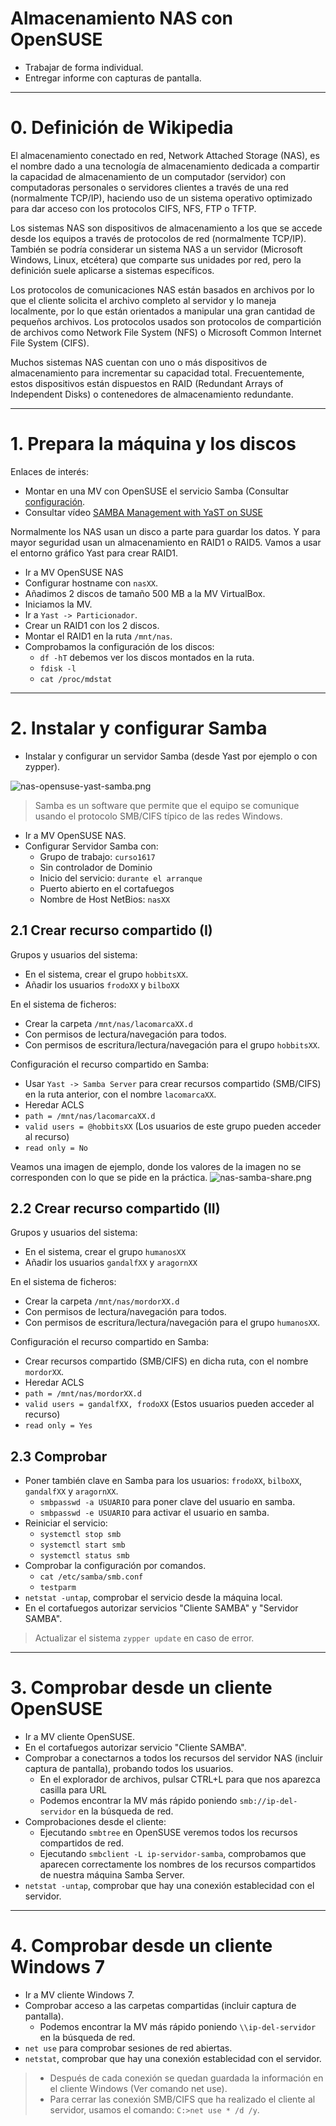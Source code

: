 
# Almacenamiento NAS con OpenSUSE

* Trabajar de forma individual.
* Entregar informe con capturas de pantalla.

---

# 0. Definición de Wikipedia

El almacenamiento conectado en red, Network Attached Storage (NAS), es el nombre
dado a una tecnología de almacenamiento dedicada a compartir la capacidad de almacenamiento de un computador (servidor) con computadoras personales o servidores clientes a través de una red (normalmente TCP/IP), haciendo uso de un sistema operativo optimizado para dar acceso con los protocolos CIFS, NFS, FTP o TFTP.

Los sistemas NAS son dispositivos de almacenamiento a los que se accede desde los equipos a través de protocolos de red (normalmente TCP/IP). También se podría considerar un sistema NAS a un servidor (Microsoft Windows, Linux, etcétera) que comparte sus unidades por red, pero la definición suele aplicarse a sistemas específicos.

Los protocolos de comunicaciones NAS están basados en archivos por lo que el cliente solicita el archivo completo al servidor y lo maneja localmente, por lo que están orientados a manipular una gran cantidad de pequeños archivos. Los protocolos usados son protocolos de compartición de archivos como Network File System (NFS) o Microsoft Common Internet File System (CIFS).

Muchos sistemas NAS cuentan con uno o más dispositivos de almacenamiento para incrementar su capacidad total. Frecuentemente, estos dispositivos están dispuestos en RAID (Redundant Arrays of Independent Disks) o contenedores de almacenamiento redundante.

---

# 1. Prepara la máquina y los discos

Enlaces de interés:
* Montar en una MV con OpenSUSE el servicio Samba
(Consultar [configuración](../../global/configuracion/opensuse.md).
* Consultar vídeo [SAMBA Management with YaST on SUSE](https://youtu.be/Zh3J-HUYDY4?list=PL3E447E094F7E3EBB)

Normalmente los NAS usan un disco a parte para guardar los datos. Y para mayor
seguridad usan un almacenamiento en RAID1 o RAID5.
Vamos a usar el entorno gráfico Yast para crear RAID1.

* Ir a MV OpenSUSE NAS
* Configurar hostname con `nasXX`.
* Añadimos 2 discos de tamaño 500 MB a la MV VirtualBox.
* Iniciamos la MV.
* Ir a `Yast -> Particionador`.
* Crear un RAID1 con los 2 discos.
* Montar el RAID1 en la ruta `/mnt/nas`.
* Comprobamos la configuración de los discos:
    * `df -hT` debemos ver los discos montados en la ruta.
    * `fdisk -l`
    * `cat /proc/mdstat`

---

# 2. Instalar y configurar Samba

* Instalar y configurar un servidor Samba (desde Yast por ejemplo o con zypper).

![nas-opensuse-yast-samba.png](./files/nas-opensuse-yast-samba.png)

> Samba es un software que permite que el equipo se comunique
usando el protocolo SMB/CIFS típico de las redes Windows.

* Ir a MV OpenSUSE NAS.
* Configurar Servidor Samba con:
    * Grupo de trabajo: `curso1617`
    * Sin controlador de Dominio
    * Inicio del servicio: `durante el arranque`
    * Puerto abierto en el cortafuegos
    * Nombre de Host NetBios: `nasXX`

## 2.1 Crear recurso compartido (I)

Grupos y usuarios del sistema:
* En el sistema, crear el grupo `hobbitsXX`.
* Añadir los usuarios `frodoXX` y `bilboXX`

En el sistema de ficheros:
* Crear la carpeta `/mnt/nas/lacomarcaXX.d`
* Con permisos de lectura/navegación para todos.
* Con permisos de escritura/lectura/navegación para el grupo `hobbitsXX`.

Configuración el recurso compartido en Samba:
* Usar `Yast -> Samba Server` para crear recursos compartido (SMB/CIFS)
en la ruta anterior, con el nombre `lacomarcaXX`.
* Heredar ACLS
* `path = /mnt/nas/lacomarcaXX.d`
* `valid users = @hobbitsXX` (Los usuarios de este grupo pueden acceder al recurso)
* `read only = No`

Veamos una imagen de ejemplo, donde los valores de la imagen no se corresponden
con lo que se pide en la práctica.
![nas-samba-share.png](./files/nas-samba-share.png)

## 2.2 Crear recurso compartido (II)

Grupos y usuarios del sistema:
* En el sistema, crear el grupo `humanosXX`
* Añadir los usuarios `gandalfXX` y `aragornXX`

En el sistema de ficheros:
* Crear la carpeta `/mnt/nas/mordorXX.d`
* Con permisos de lectura/navegación para todos.
* Con permisos de escritura/lectura/navegación para el grupo `humanosXX`.

Configuración el recurso compartido en Samba:
* Crear recursos compartido (SMB/CIFS) en dicha ruta, con el nombre `mordorXX`.
* Heredar ACLS
* `path = /mnt/nas/mordorXX.d`
* `valid users = gandalfXX, frodoXX` (Estos usuarios pueden acceder al recurso)
* `read only = Yes`

## 2.3 Comprobar

* Poner también clave en Samba para los usuarios: `frodoXX`, `bilboXX`,
`gandalfXX` y `aragornXX`.
    * `smbpasswd -a USUARIO` para poner clave del usuario en samba.
    * `smbpasswd -e USUARIO` para activar el usuario en samba.
* Reiniciar el servicio:
    * `systemctl stop smb`
    * `systemctl start smb`
    * `systemctl status smb`
* Comprobar la configuración por comandos.
    * `cat /etc/samba/smb.conf`
    * `testparm`
* `netstat -untap`, comprobar el servicio desde la máquina local.
* En el cortafuegos autorizar servicios "Cliente SAMBA" y "Servidor SAMBA".

> Actualizar el sistema `zypper update` en caso de error.

---

# 3. Comprobar desde un cliente OpenSUSE

* Ir a MV cliente OpenSUSE.
* En el cortafuegos autorizar servicio "Cliente SAMBA".
* Comprobar a conectarnos a todos los recursos del servidor NAS (incluir captura de pantalla), 
probando todos los usuarios.
    * En el explorador de archivos, pulsar CTRL+L para que nos aparezca casilla para URL
    * Podemos encontrar la MV más rápido poniendo `smb://ip-del-servidor` en la búsqueda de red.
* Comprobaciones desde el cliente:
    * Ejecutando `smbtree` en OpenSUSE veremos todos los recursos compartidos de red.
    * Ejecutando `smbclient -L ip-servidor-samba`, comprobamos que aparecen correctamente
    los nombres de los recursos compartidos de nuestra máquina Samba Server.
* `netstat -untap`, comprobar que hay una conexión establecidad con el servidor.

---

# 4. Comprobar desde un cliente Windows 7

* Ir a MV cliente Windows 7.
* Comprobar acceso a las carpetas compartidas (incluir captura de pantalla).
    * Podemos encontrar la MV más rápido poniendo `\\ip-del-servidor` en la búsqueda de red.
* `net use` para comprobar sesiones de red abiertas.
* `netstat`, comprobar que hay una conexión establecidad con el servidor.

> * Después de cada conexión se quedan guardada la información en el cliente Windows (Ver comando net use).
> * Para cerrar las conexión SMB/CIFS que ha realizado el cliente al servidor, usamos el comando: `C:>net use * /d /y`.
